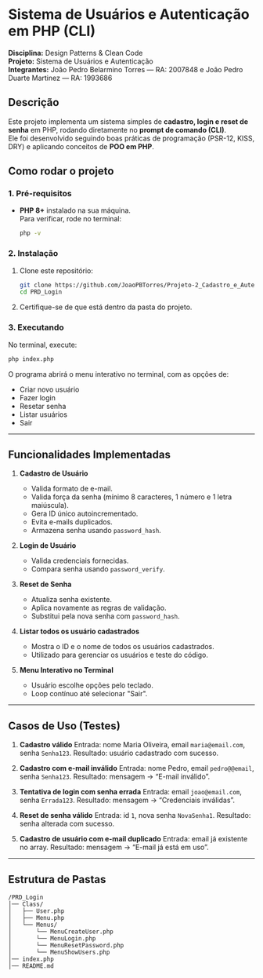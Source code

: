 # Sistema de Usuários e Autenticação em PHP (CLI)

**Disciplina:** Design Patterns & Clean Code  
**Projeto:** Sistema de Usuários e Autenticação  
**Integrantes:** João Pedro Belarmino Torres — RA: 2007848 e João Pedro Duarte Martinez — RA: 1993686

## Descrição

Este projeto implementa um sistema simples de **cadastro, login e reset de senha** em PHP, rodando diretamente no **prompt de comando (CLI)**.  
Ele foi desenvolvido seguindo boas práticas de programação (PSR-12, KISS, DRY) e aplicando conceitos de **POO em PHP**.

## Como rodar o projeto

### 1. Pré-requisitos
- **PHP 8+** instalado na sua máquina.  
  Para verificar, rode no terminal:
  ```bash
  php -v

### 2. Instalação

1. Clone este repositório:

   ```bash
   git clone https://github.com/JoaoPBTorres/Projeto-2_Cadastro_e_Autenticacao_de_Usuarios.git
   cd PRD_Login
   ```
2. Certifique-se de que está dentro da pasta do projeto.

### 3. Executando

No terminal, execute:

```bash
php index.php
```

O programa abrirá o menu interativo no terminal, com as opções de:

* Criar novo usuário
* Fazer login
* Resetar senha
* Listar usuários
* Sair

---

## Funcionalidades Implementadas

1. **Cadastro de Usuário**

   * Valida formato de e-mail.
   * Valida força da senha (mínimo 8 caracteres, 1 número e 1 letra maiúscula).
   * Gera ID único autoincrementado.
   * Evita e-mails duplicados.
   * Armazena senha usando `password_hash`.

2. **Login de Usuário**

   * Valida credenciais fornecidas.
   * Compara senha usando `password_verify`.

3. **Reset de Senha**

   * Atualiza senha existente.
   * Aplica novamente as regras de validação.
   * Substitui pela nova senha com `password_hash`.
  
4. **Listar todos os usuário cadastrados**
   
   * Mostra o ID e o nome de todos os usuários cadastrados.
   * Utilizado para gerenciar os usuários e teste do código.
     
6. **Menu Interativo no Terminal**

   * Usuário escolhe opções pelo teclado.
   * Loop contínuo até selecionar "Sair".

---

## Casos de Uso (Testes)

1. **Cadastro válido**
   Entrada: nome Maria Oliveira, email `maria@email.com`, senha `Senha123`.
   Resultado: usuário cadastrado com sucesso.

2. **Cadastro com e-mail inválido**
   Entrada: nome Pedro, email `pedro@@email`, senha `Senha123`.
   Resultado: mensagem → “E-mail inválido”.

3. **Tentativa de login com senha errada**
   Entrada: email `joao@email.com`, senha `Errada123`.
   Resultado: mensagem → “Credenciais inválidas”.

4. **Reset de senha válido**
   Entrada: id `1`, nova senha `NovaSenha1`.
   Resultado: senha alterada com sucesso.

5. **Cadastro de usuário com e-mail duplicado**
   Entrada: email já existente no array.
   Resultado: mensagem → “E-mail já está em uso”.

---

## Estrutura de Pastas

```
/PRD_Login
│── Class/
│   ├── User.php
│   ├── Menu.php
│   └── Menus/
│       └── MenuCreateUser.php
│       └── MenuLogin.php
│       └── MenuResetPassword.php
│       └── MenuShowUsers.php
│── index.php
│── README.md
